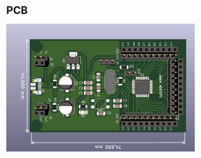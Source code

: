# PCB
![](https://github.com/Adem-ADATEPE/PCB/blob/master/STM320F030K6T6_WINBOND_DEVELOPER/STM32F030K6T6.PNG)
